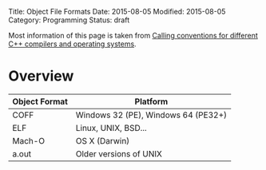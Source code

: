 Title: Object File Formats
Date: 2015-08-05
Modified: 2015-08-05
Category: Programming
Status: draft

Most information of this page is taken from
[Calling conventions for different C++ compilers and operating systems](http://www.agner.org/optimize/#manuals).

Overview
========

| Object Format  | Platform                           |
|----------------|------------------------------------|
| COFF           | Windows 32 (PE), Windows 64 (PE32+)|
| ELF            | Linux, UNIX, BSD...                |
| Mach-O         | OS X (Darwin)                      |
| a.out          | Older versions of UNIX             |

